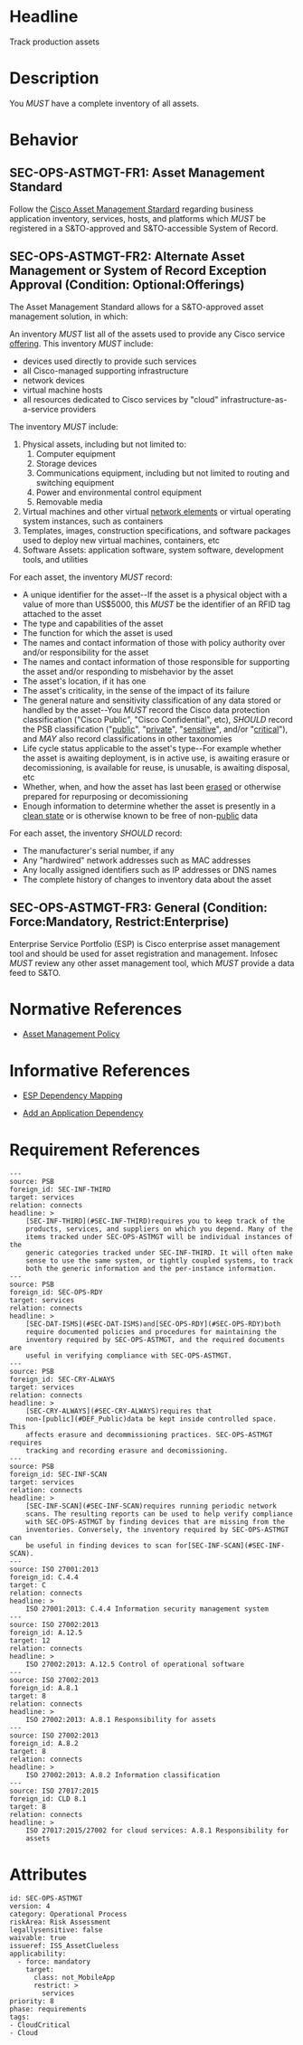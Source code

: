 # Headline

Track production assets

# Description

You _MUST_ have a complete inventory of all assets.

# Behavior

## SEC-OPS-ASTMGT-FR1: Asset Management Standard

Follow the [Cisco Asset Management Stardard](https://docs.cisco.com/share/proxy/alfresco/url?docnum=EDCS-1453224) regarding business application inventory, services, hosts, and platforms which _MUST_ be registered in a S&TO-approved and S&TO-accessible System of Record.

## SEC-OPS-ASTMGT-FR2: Alternate Asset Management or System of Record Exception Approval (Condition: Optional:Offerings)

The Asset Management Standard allows for a S&TO-approved asset management solution, in which:

An inventory _MUST_ list all of the assets used to provide any Cisco
service [offering](#DEF_Offering). This inventory _MUST_ include:

* devices used directly to provide such services
* all Cisco-managed supporting infrastructure
* network devices
* virtual machine hosts
* all resources dedicated to Cisco services by "cloud" infrastructure-as-a-service providers

The inventory _MUST_ include:

1. Physical assets, including but not limited to:
    1. Computer equipment
    1. Storage devices
    1. Communications equipment, including but not limited to routing and switching equipment
    1. Power and environmental control equipment
    1. Removable media
1. Virtual machines and other
   virtual [network elements](#DEF_NetworkElement) or virtual operating
   system instances, such as containers
1. Templates, images, construction specifications, and software
   packages used to deploy new virtual machines, containers, etc
1. Software Assets: application software, system software, development
   tools, and utilities

For each asset, the inventory _MUST_ record:

* A unique identifier for the asset--If the asset is a physical object
  with a value of more than US$5000, this _MUST_ be the identifier of
  an RFID tag attached to the asset
* The type and capabilities of the asset
* The function for which the asset is used
* The names and contact information of those with policy authority
  over and/or responsibility for the asset
* The names and contact information of those responsible for
  supporting the asset and/or responding to misbehavior by the asset
* The asset's location, if it has one
* The asset's criticality, in the sense of the impact of its failure
* The general nature and sensitivity classification of any data stored
  or handled by the asset--You _MUST_ record the Cisco data protection
  classification ("Cisco Public", "Cisco Confidential", etc), _SHOULD_
  record the PSB classification ("[public](#DEF_Public)",
  "[private](#DEF_Private)", "[sensitive](#DEF_Sensitive)", and/or
  "[critical](#DEF_Critical)"), and _MAY_ also record classifications
  in other taxonomies
* Life cycle status applicable to the asset's type--For example
  whether the asset is awaiting deployment, is in active use, is
  awaiting erasure or decomissioning, is available for reuse, is
  unusable, is awaiting disposal, etc
* Whether, when, and how the asset has last been [erased](#DEF_Erase) or
  otherwise prepared for repurposing or decomissioning
* Enough information to determine whether the asset is presently in
  a [clean state](#DEF_CleanState) or is otherwise known to be free of
  non-[public](#DEF_Public) data

For each asset, the inventory _SHOULD_ record:

* The manufacturer's serial number, if any
* Any "hardwired" network addresses such as MAC addresses
* Any locally assigned identifiers such as IP addresses or DNS names
* The complete history of changes to inventory data about the asset

## SEC-OPS-ASTMGT-FR3: General (Condition: Force:Mandatory, Restrict:Enterprise)

Enterprise Service Portfolio (ESP) is Cisco enterprise asset management tool and should be used for asset registration and management. Infosec _MUST_ review any other asset management tool, which _MUST_ provide a data feed to S&TO.

# Normative References

* [Asset Management Policy](https://docs.cisco.com/share/proxy/alfresco/url?docnum=EDCS-1453224)

# Informative References

* [ESP Dependency Mapping](https://cisco.sharepoint.com/sites/ILMOInfrastuctureCompliance/SitePages/Frequently-Asked-Questions.aspx#mapping)

* [Add an Application Dependency](https://cisco.sharepoint.com/sites/ILMOInfrastuctureCompliance/SitePages/Frequently-Asked-Questions.aspx#mapping)

# Requirement References

    ---
    source: PSB
    foreign_id: SEC-INF-THIRD
    target: services
    relation: connects
    headline: >
        [SEC-INF-THIRD](#SEC-INF-THIRD)requires you to keep track of the
        products, services, and suppliers on which you depend. Many of the
        items tracked under SEC-OPS-ASTMGT will be individual instances of the
        generic categories tracked under SEC-INF-THIRD. It will often make
        sense to use the same system, or tightly coupled systems, to track
        both the generic information and the per-instance information.
    ---
    source: PSB
    foreign_id: SEC-OPS-RDY
    target: services
    relation: connects
    headline: >
        [SEC-DAT-ISMS](#SEC-DAT-ISMS)and[SEC-OPS-RDY](#SEC-OPS-RDY)both
        require documented policies and procedures for maintaining the
        inventory required by SEC-OPS-ASTMGT, and the required documents are
        useful in verifying compliance with SEC-OPS-ASTMGT.
    ---
    source: PSB
    foreign_id: SEC-CRY-ALWAYS
    target: services
    relation: connects
    headline: >
        [SEC-CRY-ALWAYS](#SEC-CRY-ALWAYS)requires that
        non-[public](#DEF_Public)data be kept inside controlled space. This
        affects erasure and decommissioning practices. SEC-OPS-ASTMGT requires
        tracking and recording erasure and decomissioning.
    ---
    source: PSB
    foreign_id: SEC-INF-SCAN
    target: services
    relation: connects
    headline: >
        [SEC-INF-SCAN](#SEC-INF-SCAN)requires running periodic network
        scans. The resulting reports can be used to help verify compliance
        with SEC-OPS-ASTMGT by finding devices that are missing from the
        inventories. Conversely, the inventory required by SEC-OPS-ASTMGT can
        be useful in finding devices to scan for[SEC-INF-SCAN](#SEC-INF-SCAN).
    ---
    source: ISO 27001:2013
    foreign_id: C.4.4
    target: C
    relation: connects
    headline: >
        ISO 27001:2013: C.4.4 Information security management system
    ---
    source: ISO 27002:2013
    foreign_id: A.12.5
    target: 12
    relation: connects
    headline: >
        ISO 27002:2013: A.12.5 Control of operational software
    ---
    source: ISO 27002:2013
    foreign_id: A.8.1
    target: 8
    relation: connects
    headline: >
        ISO 27002:2013: A.8.1 Responsibility for assets
    ---
    source: ISO 27002:2013
    foreign_id: A.8.2
    target: 8
    relation: connects
    headline: >
        ISO 27002:2013: A.8.2 Information classification
    ---
    source: ISO 27017:2015
    foreign_id: CLD 8.1
    target: 8
    relation: connects
    headline: >
        ISO 27017:2015/27002 for cloud services: A.8.1 Responsibility for
        assets

# Attributes

    id: SEC-OPS-ASTMGT
    version: 4
    category: Operational Process
    riskArea: Risk Assessment
    legallysensitive: false
    waivable: true
    issueref: ISS_AssetClueless
    applicability:
      - force: mandatory
        target:
          class: not_MobileApp
          restrict: >
            services
    priority: 8
    phase: requirements
    tags:
    - CloudCritical
    - Cloud
